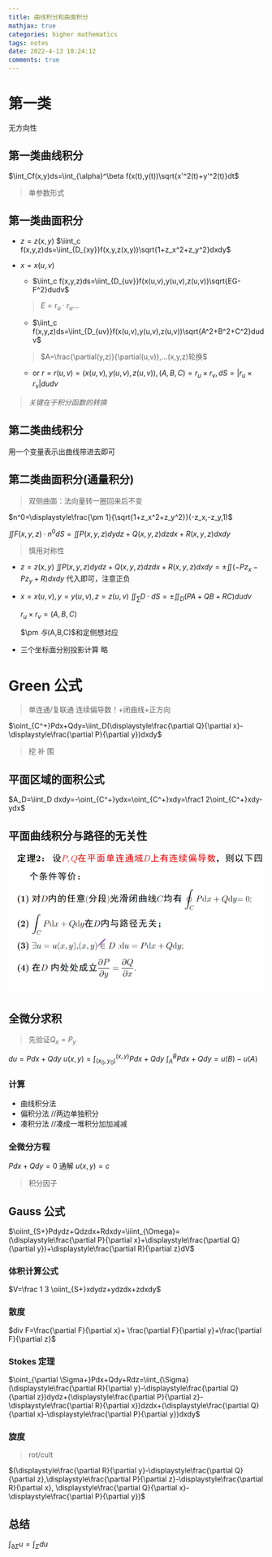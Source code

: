 ```yaml
---
title: 曲线积分和曲面积分
mathjax: true
categories: higher mathematics
tags: notes
date: 2022-4-13 10:24:12
comments: true
---
```

# 第一类
无方向性

## 第一类曲线积分

$\int_Cf(x,y)ds=\int_{\alpha}^\beta f(x(t),y(t))\sqrt{x'^2(t)+y'^2(t)}dt$

> 单参数形式

## 第一类曲面积分

* $z=z(x,y)$
$\iint_c f(x,y,z)ds=\iint_{D_{xy}}f(x,y,z(x,y))\sqrt{1+z_x^2+z_y^2}dxdy$

* $x=x(u,v)$
  * $\iint_c f(x,y,z)ds=\iint_{D_{uv}}f(x(u,v),y(u,v),z(u,v))\sqrt{EG-F^2}dudv$
  > $E=r_u \cdot r_u...$
  * $\iint_c f(x,y,z)ds=\iint_{D_{uv}}f(x(u,v),y(u,v),z(u,v))\sqrt{A^2+B^2+C^2}dudv$
  > $A=\frac{\partial(y,z)}{\partial(u,v)},...(x,y,z)轮换$
  * or $r=r(u,v)=(x(u,v),y(u,v),z(u,v)),(A,B,C)=r_u \times r_v,dS=|r_u \times r_v|dudv$
> *关键在于积分函数的转换*

## 第二类曲线积分


用一个变量表示出曲线带进去即可

## 第二类曲面积分(通量积分)

> 双侧曲面：法向量转一圈回来后不变

$n^0=\displaystyle\frac{\pm 1}{\sqrt{1+z_x^2+z_y^2}}(-z_x,-z_y,1)$

$\iint F(x,y,z) \cdot n^0 dS=\iint P(x,y,z)dydz+Q(x,y,z)dzdx+R(x,y,z)dxdy$

> 慎用对称性

* $z=z(x,y)$
  $\iint P(x,y,z)dydz+Q(x,y,z)dzdx+R(x,y,z)dxdy=\pm \iint (-Pz_x-Pz_y+R)dxdy$
  代入即可，注意正负

* $x=x(u,v),y=y(u,v),z=z(u,v)$
  $\iint_{\sum} D\cdot dS=\pm\iint_D (PA+QB+RC) dudv$

  $r_u\times r_v=(A,B,C)$

  $\pm $与$(A,B,C)$和定侧想对应

* 三个坐标面分别投影计算
  略
 
# Green 公式
> 单连通/复联通
> 连续偏导数！+闭曲线+正方向

$\oint_{C^+}Pdx+Qdy=\iint_D(\displaystyle\frac{\partial Q}{\partial x}-\displaystyle\frac{\partial P}{\partial y})dxdy$
> 挖 补 围

## 平面区域的面积公式
$A_D=\iint_D dxdy=-\oint_{C^+}ydx=\oint_{C^+}xdy=\frac1 2\oint_{C^+}xdy-ydx$

## 平面曲线积分与路径的无关性
![](2022-04-27-11-20-29.png)

## 全微分求积
> 先验证$Q_x=P_y$

$du=Pdx+Qdy$
$u(x,y)=\int_{(x_0,y_0)}^{(x,y)}Pdx+Qdy$
$\int_A^B Pdx+Qdy=u(B)-u(A)$
### 计算
* 曲线积分法
* 偏积分法 //两边单独积分
* 凑积分法 //凑成一堆积分加加减减

### 全微分方程
$Pdx+Qdy=0$
通解 $u(x,y)=c$
> 积分因子

## Gauss 公式
$\oiint_{S+}Pdydz+Qdzdx+Rdxdy=\iiint_{\Omega}=(\displaystyle\frac{\partial P}{\partial x}+\displaystyle\frac{\partial Q}{\partial y})+\displaystyle\frac{\partial R}{\partial z}dV$

### 体积计算公式
$V=\frac 1 3 \oiint_{S+}xdydz+ydzdx+zdxdy$

### 散度
$div F=\frac{\partial F}{\partial x}+ \frac{\partial F}{\partial y}+\frac{\partial F}{\partial z}$
### Stokes 定理
$\oint_{\partial \Sigma+}Pdx+Qdy+Rdz=\iint_{\Sigma}(\displaystyle\frac{\partial R}{\partial y}-\displaystyle\frac{\partial Q}{\partial z})dydz+(\displaystyle\frac{\partial P}{\partial z}-\displaystyle\frac{\partial R}{\partial x})dzdx+(\displaystyle\frac{\partial Q}{\partial x}-\displaystyle\frac{\partial P}{\partial y})dxdy$

### 旋度
> rot/cult

$(\displaystyle\frac{\partial R}{\partial y}-\displaystyle\frac{\partial Q}{\partial z},\displaystyle\frac{\partial P}{\partial z}-\displaystyle\frac{\partial R}{\partial x},
\displaystyle\frac{\partial Q}{\partial x}-\displaystyle\frac{\partial P}{\partial y})$

## 总结
$\int_{\partial \Sigma}u=\int_{\Sigma}du$